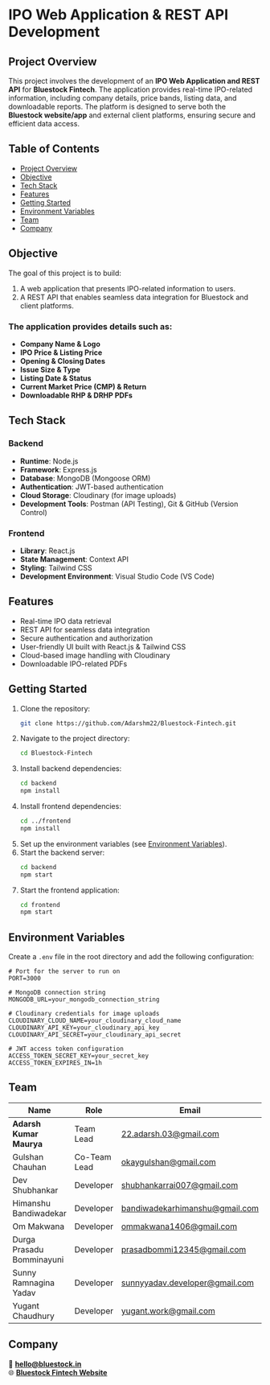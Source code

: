 # IPO Web Application & REST API Development

## Project Overview
This project involves the development of an **IPO Web Application and REST API** for **Bluestock Fintech**. The application provides real-time IPO-related information, including company details, price bands, listing data, and downloadable reports. The platform is designed to serve both the **Bluestock website/app** and external client platforms, ensuring secure and efficient data access.

## Table of Contents
- [Project Overview](#project-overview)
- [Objective](#objective)
- [Tech Stack](#tech-stack)
- [Features](#features)
- [Getting Started](#getting-started)
- [Environment Variables](#environment-variables)
- [Team](#team)
- [Company](#company)

## Objective
The goal of this project is to build:
1. A web application that presents IPO-related information to users.
2. A REST API that enables seamless data integration for Bluestock and client platforms.

### The application provides details such as:
- **Company Name & Logo**
- **IPO Price & Listing Price**
- **Opening & Closing Dates**
- **Issue Size & Type**
- **Listing Date & Status**
- **Current Market Price (CMP) & Return**
- **Downloadable RHP & DRHP PDFs**

## Tech Stack
### Backend
- **Runtime**: Node.js
- **Framework**: Express.js
- **Database**: MongoDB (Mongoose ORM)
- **Authentication**: JWT-based authentication
- **Cloud Storage**: Cloudinary (for image uploads)
- **Development Tools**: Postman (API Testing), Git & GitHub (Version Control)

### Frontend
- **Library**: React.js
- **State Management**: Context API
- **Styling**: Tailwind CSS
- **Development Environment**: Visual Studio Code (VS Code)

## Features
- Real-time IPO data retrieval
- REST API for seamless data integration
- Secure authentication and authorization
- User-friendly UI built with React.js & Tailwind CSS
- Cloud-based image handling with Cloudinary
- Downloadable IPO-related PDFs

## Getting Started
1. Clone the repository:
   ```sh
   git clone https://github.com/Adarshm22/Bluestock-Fintech.git
   ```
2. Navigate to the project directory:
   ```sh
   cd Bluestock-Fintech
   ```
3. Install backend dependencies:
   ```sh
   cd backend
   npm install
   ```
4. Install frontend dependencies:
   ```sh
   cd ../frontend
   npm install
   ```
5. Set up the environment variables (see [Environment Variables](#environment-variables)).
6. Start the backend server:
   ```sh
   cd backend
   npm start
   ```
7. Start the frontend application:
   ```sh
   cd frontend
   npm start
   ```

## Environment Variables
Create a `.env` file in the root directory and add the following configuration:

```env
# Port for the server to run on
PORT=3000

# MongoDB connection string
MONGODB_URL=your_mongodb_connection_string

# Cloudinary credentials for image uploads
CLOUDINARY_CLOUD_NAME=your_cloudinary_cloud_name
CLOUDINARY_API_KEY=your_cloudinary_api_key
CLOUDINARY_API_SECRET=your_cloudinary_api_secret

# JWT access token configuration
ACCESS_TOKEN_SECRET_KEY=your_secret_key
ACCESS_TOKEN_EXPIRES_IN=1h
```

## Team
| Name                 | Role         | Email                           |
|----------------------|-------------|---------------------------------|
| **Adarsh Kumar Maurya** | Team Lead   | 22.adarsh.03@gmail.com          |
| Gulshan Chauhan     | Co-Team Lead | okaygulshan@gmail.com          |
| Dev Shubhankar      | Developer    | shubhankarrai007@gmail.com     |
| Himanshu Bandiwadekar | Developer    | bandiwadekarhimanshu@gmail.com |
| Om Makwana         | Developer    | ommakwana1406@gmail.com        |
| Durga Prasadu Bomminayuni | Developer    | prasadbommi12345@gmail.com     |
| Sunny Ramnagina Yadav | Developer    | sunnyyadav.developer@gmail.com |
| Yugant Chaudhury   | Developer    | yugant.work@gmail.com          |

## Company  
📧 **hello@bluestock.in**  
🌐 **[Bluestock Fintech Website](http://www.bluestock.in)**  
